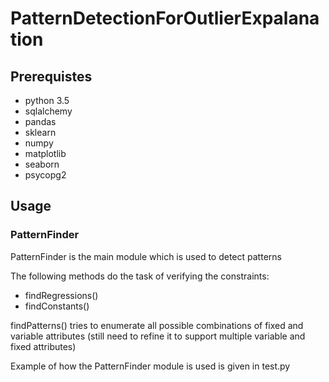 # PatternDetectionForOutlierExpalanation

## Prerequistes
* python 3.5
* sqlalchemy
* pandas
* sklearn
* numpy
* matplotlib
* seaborn
* psycopg2

## Usage

### PatternFinder
PatternFinder is the main module which is used to detect patterns

The following methods do the task of verifying the constraints:

* findRegressions()
* findConstants()

findPatterns() tries to enumerate all possible combinations of fixed and variable attributes
(still need to refine it to support multiple variable and fixed attributes)

Example of how the PatternFinder module is used is given in test.py


